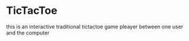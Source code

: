 # TicTacToe
this is an interactive traditional tictactoe game pleayer between one user and the computer
